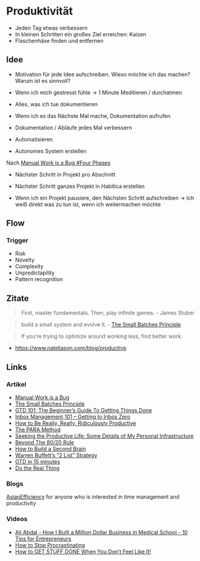 # Produktivität

- Jeden Tag etwas verbessern
- In kleinen Schritten ein großes Ziel erreichen: Kaizen
- Flaschenhäse finden und entfernen

## Idee

- Motivation für jede Idee aufschreiben. Wieso möchte ich das machen? Warum ist es sinnvoll?
- Wenn ich mich gestresst fühle -> 1 Minute Meditieren / durchatmen

- Alles, was ich tue dokumentieren
- Wenn ich es das Nächste Mal mache, Dokumentation aufrufen
- Dokumentation / Abläufe jedes Mal verbessern
- Automatisieren
- Autonomes System erstellen

Nach [Manual Work is a Bug #Four Phases](https://queue.acm.org/detail.cfm?id=3197520)

- Nächster Schritt in Projekt pro Abschnitt
- Nächster Schritt ganzes Projekt in Habitica erstellen

- Wenn ich ein Projekt pausiere, den Nächsten Schritt aufschreiben -> Ich weiß direkt was zu tun ist, wenn ich weitermachen möchte

## Flow

### Trigger

- Risk 
- Novelty
- Complexity
- Unpredictapility
- Pattern recognition 

## Zitate

> First, master fundamentals. Then, play infinite games. - James Stuber

> build a small system and evolve it. - [The Small Batches Principle](https://queue.acm.org/detail.cfm?id=2945077)

> If you’re trying to optimize around working less, find better work.
- https://www.nateliason.com/blog/productive

## Links

### Artikel

- [Manual Work is a Bug](https://queue.acm.org/detail.cfm?id=3197520)
- [The Small Batches Principle](https://queue.acm.org/detail.cfm?id=2945077)
- [GTD 101: The Beginner’s Guide To Getting Things Done](http://www.asianefficiency.com/task-management/gtd-intro/)
- [Inbox Management 101 – Getting to Inbox Zero](http://www.asianefficiency.com/email-management/inbox-zero-101/)
- [How to Be Really, Really, Ridiculously Productive](https://www.nateliason.com/blog/productive)
- [The PARA Method](https://praxis.fortelabs.co/the-p-a-r-a-method-a-universal-system-for-organizing-digital-information-75a9da8bfb37/)
- [Seeking the Productive Life: Some Details of My Personal Infrastructure](https://writings.stephenwolfram.com/2019/02/seeking-the-productive-life-some-details-of-my-personal-infrastructure/)
- [Beyond The 80/20 Rule](https://www.fastcompany.com/3069049/beyond-the-80-20-rule-this-formula-might-make-you-rethink-time-management)
- [How to Build a Second Brain](https://illustrated.dev/secondbrain1)
- [Warren Buffett’s “2 List” Strategy](https://jamesclear.com/buffett-focus)
- [GTD in 15 minutes](https://hamberg.no/gtd/)
- [Do the Real Thing](https://www.scotthyoung.com/blog/2020/05/04/do-the-real-thing/)

### Blogs

[AsianEfficiency](http://www.asianefficiency.com/)
for anyone who is interested in time management and productivity

### Videos

- [Ali Abdal - How I Built a Million Dollar Business in Medical School - 10 Tips for Entrepreneurs](https://www.youtube.com/watch?v=80rugVXQzes)
- [How to Stop Procrastinating](https://www.youtube.com/watch?v=km4pOGd_lHw&feature=share)
- [How to GET STUFF DONE When You Don’t Feel Like It!](https://www.youtube.com/watch?v=GuYUlIDFDO0)
